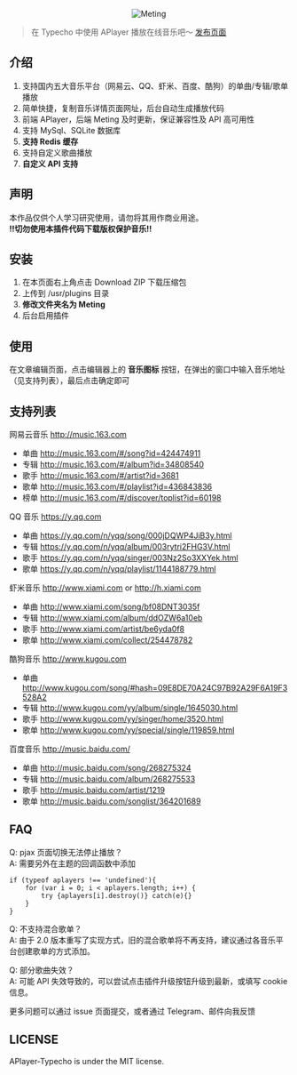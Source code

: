 <p align="center">
<img src="https://user-images.githubusercontent.com/2666735/30651452-58ae6c88-9deb-11e7-9e13-6beae3f6c54c.png" alt="Meting">
</p>

 > 在 Typecho 中使用 APlayer 播放在线音乐吧～
[发布页面](https://i-meto.com/meting-typecho/)  

## 介绍
 1. 支持国内五大音乐平台（网易云、QQ、虾米、百度、酷狗）的单曲/专辑/歌单播放
 2. 简单快捷，复制音乐详情页面网址，后台自动生成播放代码
 3. 前端 APlayer，后端 Meting 及时更新，保证兼容性及 API 高可用性
 4. 支持 MySql、SQLite 数据库
 5. **支持 Redis 缓存**
 6. 支持自定义歌曲播放
 7. **自定义 API 支持**

## 声明
本作品仅供个人学习研究使用，请勿将其用作商业用途。  
**!!切勿使用本插件代码下载版权保护音乐!!**

## 安装
 1. 在本页面右上角点击 Download ZIP 下载压缩包
 2. 上传到 /usr/plugins 目录
 3. **修改文件夹名为 Meting**
 4. 后台启用插件

## 使用
在文章编辑页面，点击编辑器上的 **音乐图标** 按钮，在弹出的窗口中输入音乐地址（见支持列表），最后点击确定即可  

## 支持列表
网易云音乐 http://music.163.com
 - 单曲 http://music.163.com/#/song?id=424474911
 - 专辑 http://music.163.com/#/album?id=34808540
 - 歌手 http://music.163.com/#/artist?id=3681
 - 歌单 http://music.163.com/#/playlist?id=436843836
 - 榜单 http://music.163.com/#/discover/toplist?id=60198

QQ 音乐 https://y.qq.com
- 单曲 https://y.qq.com/n/yqq/song/000jDQWP4JiB3y.html
- 专辑 https://y.qq.com/n/yqq/album/003rytri2FHG3V.html
- 歌手 https://y.qq.com/n/yqq/singer/003Nz2So3XXYek.html
- 歌单 https://y.qq.com/n/yqq/playlist/1144188779.html

虾米音乐 http://www.xiami.com or http://h.xiami.com
- 单曲 http://www.xiami.com/song/bf08DNT3035f
- 专辑 http://www.xiami.com/album/ddOZW6a10eb
- 歌手 http://www.xiami.com/artist/be6yda0f8
- 歌单 http://www.xiami.com/collect/254478782

酷狗音乐 http://www.kugou.com
- 单曲 http://www.kugou.com/song/#hash=09E8DE70A24C97B92A29F6A19F3528A2
- 专辑 http://www.kugou.com/yy/album/single/1645030.html
- 歌手 http://www.kugou.com/yy/singer/home/3520.html
- 歌单 http://www.kugou.com/yy/special/single/119859.html

百度音乐 http://music.baidu.com/
- 单曲 http://music.baidu.com/song/268275324
- 专辑 http://music.baidu.com/album/268275533
- 歌手 http://music.baidu.com/artist/1219
- 歌单 http://music.baidu.com/songlist/364201689

## FAQ
Q: pjax 页面切换无法停止播放？  
A: 需要另外在主题的回调函数中添加
```
if (typeof aplayers !== 'undefined'){
    for (var i = 0; i < aplayers.length; i++) {
        try {aplayers[i].destroy()} catch(e){}
    }
}
```

Q: 不支持混合歌单？  
A: 由于 2.0 版本重写了实现方式，旧的混合歌单将不再支持，建议通过各音乐平台创建歌单的方式添加。

Q: 部分歌曲失效？  
A: 可能 API 失效导致的，可以尝试点击插件升级按钮升级到最新，或填写 cookie 信息。

更多问题可以通过 issue 页面提交，或者通过 Telegram、邮件向我反馈

## LICENSE
APlayer-Typecho is under the MIT license.
